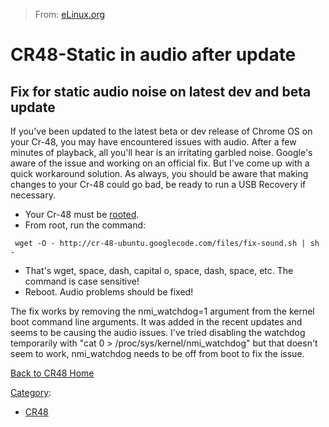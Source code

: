 > From: [eLinux.org](http://eLinux.org/CR48-Static_in_audio_after_update "http://eLinux.org/CR48-Static_in_audio_after_update")


# CR48-Static in audio after update



## Fix for static audio noise on latest dev and beta update

If you've been updated to the latest beta or dev release of Chrome OS on
your Cr-48, you may have encountered issues with audio. After a few
minutes of playback, all you'll hear is an irritating garbled noise.
Google's aware of the issue and working on an official fix. But I've
come up with a quick workaround solution. As always, you should be aware
that making changes to your Cr-48 could go bad, be ready to run a USB
Recovery if necessary.

-   Your Cr-48 must be [rooted](http://eLinux.org/CR48-rooting "CR48-rooting").
-   From root, run the command:

` wget -O - http://cr-48-ubuntu.googlecode.com/files/fix-sound.sh | sh -`

-   That's wget, space, dash, capital o, space, dash, space, etc. The
    command is case sensitive!
-   Reboot. Audio problems should be fixed!

The fix works by removing the nmi\_watchdog=1 argument from the kernel
boot command line arguments. It was added in the recent updates and
seems to be causing the audio issues. I've tried disabling the watchdog
temporarily with "cat 0 \> /proc/sys/kernel/nmi\_watchdog" but that
doesn't seem to work, nmi\_watchdog needs to be off from boot to fix the
issue.


[Back to CR48 Home](http://eLinux.org/CR48 "CR48")


[Category](http://eLinux.org/Special:Categories "Special:Categories"):

-   [CR48](http://eLinux.org/Category:CR48 "Category:CR48")

